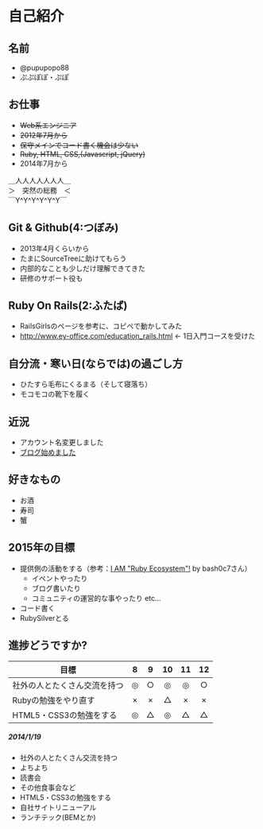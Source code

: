# 自己紹介

## 名前
 * @pupupopo88
 * ぷぷぽぽ・ぷぽ

## お仕事
 * ~~Web系エンジニア~~
 * ~~2012年7月から~~
 * ~~保守メインでコード書く機会は少ない~~
 * ~~Ruby, HTML, CSS,(Javascript, jQuery)~~
 * 2014年7月から

 ＿人人人人人人人＿  
 ＞　突然の総務　＜  
 ￣Y^Y^Y^Y^Y^Y￣  

## Git & Github(4:つぼみ)
 * 2013年4月くらいから
 * たまにSourceTreeに助けてもらう
 * 内部的なことも少しだけ理解できてきた
 * 研修のサポート役も

## Ruby On Rails(2:ふたば)
 * RailsGirlsのページを参考に、コピペで動かしてみた
 * http://www.ey-office.com/education_rails.html ← 1日入門コースを受けた

## 自分流・寒い日(ならでは)の過ごし方
 * ひたすら毛布にくるまる（そして寝落ち）
 * モコモコの靴下を履く

## 近況
 * アカウント名変更しました
 * [ブログ始めました](http://pupupopo88.hatenablog.com/)

## 好きなもの
 * お酒
 * 寿司
 * 蟹

## 2015年の目標
 * 提供側の活動をする（参考：[I AM "Ruby Ecosystem"!](https://speakerdeck.com/bash0c7/i-am-ruby-ecosystem) by bash0c7さん）
    * イベントやったり
    * ブログ書いたり
    * コミュニティの運営的な事やったり etc...
 * コード書く
 * RubySilverとる

## 進捗どうですか?

|          目標          | 8 | 9 | 10 | 11 | 12 |
| --------------------- |:---:|:---:|:---:|:---:|:---:|
| 社外の人とたくさん交流を持つ | ◎ | ○ | ◎ | ◎ | ○ |
| Rubyの勉強をやり直す | × | × | △ | × | × |
| HTML5・CSS3の勉強をする | ◎ | △ | ◎ | △ | △ |

##### 2014/1/19
 * 社外の人とたくさん交流を持つ
  * よちよち
  * 読書会
  * その他食事会など
 * HTML5・CSS3の勉強をする
  * 自社サイトリニューアル
  * ランチテック(BEMとか)